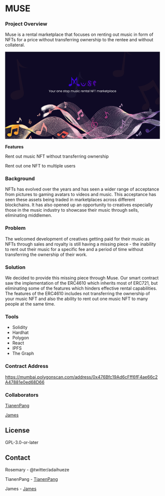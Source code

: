 # MUSE

### Project Overview

Muse is a rental marketplace that focuses on renting out music in form of NFTs for a price without transferring ownership to the rentee and without collateral.

![alt text](https://github.com/Nwosu-Ihueze/Muse/blob/main/Welcome%20(3).png?raw=true)

**Features**

Rent out music NFT without transferring ownership

Rent out one NFT to multiple users

### Background

NFTs has evolved over the years and has seen a wider range of acceptance from pictures to gaming avatars to videos and music. This acceptance has seen these assets being traded in marketplaces across different blockchains. It has also opened up an opportunity to creatives especially those in the music industry to showcase their music through sells, eliminating middlemen.

### Problem

The welcomed development of creatives getting paid for their music as NFTs through sales and royalty is still having a missing piece - the inability to rent out their music for a specific fee and a period of time without transferring the ownership of their work.

### Solution

We decided to provide this missing piece through Muse. Our smart contract saw the implementation of the ERC4610 which inherits most of ERC721, but eliminating some of the features which hinders effective rental capabilities. The features of the ERC4610 includes not transferring the ownership of your music NFT and also the ability to rent out one music NFT to many people at the same time.

### Tools
- Solidity
- Hardhat
- Polygon
- React
- IPFS
- The Graph

### Contract Address

https://mumbai.polygonscan.com/address/0x476Bfc19Ad6cFff6fF4ae66c2A47881e0ed68D66

### Collaborators
[TianenPang](https://github.com/TianenPang)

[James](https://github.com/jefedcreator)


## License
GPL-3.0-or-later

## Contact
Rosemary - @twitter/adaihueze

TianenPang - [TianenPang](https://github.com/TianenPang)

James - [James](https://github.com/jefedcreator)
